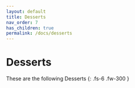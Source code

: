 ```yaml
---
layout: default
title: Desserts
nav_order: 7
has_children: true
permalink: /docs/desserts
---
```


# Desserts

These are the following Desserts
{: .fs-6 .fw-300 }
